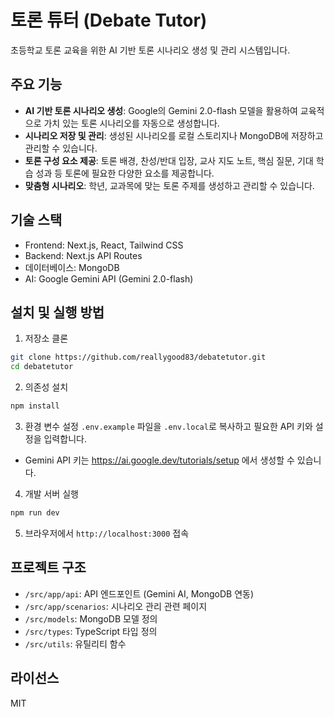 # 토론 튜터 (Debate Tutor)

초등학교 토론 교육을 위한 AI 기반 토론 시나리오 생성 및 관리 시스템입니다.

## 주요 기능

- **AI 기반 토론 시나리오 생성**: Google의 Gemini 2.0-flash 모델을 활용하여 교육적으로 가치 있는 토론 시나리오를 자동으로 생성합니다.
- **시나리오 저장 및 관리**: 생성된 시나리오를 로컬 스토리지나 MongoDB에 저장하고 관리할 수 있습니다.
- **토론 구성 요소 제공**: 토론 배경, 찬성/반대 입장, 교사 지도 노트, 핵심 질문, 기대 학습 성과 등 토론에 필요한 다양한 요소를 제공합니다.
- **맞춤형 시나리오**: 학년, 교과목에 맞는 토론 주제를 생성하고 관리할 수 있습니다.

## 기술 스택

- Frontend: Next.js, React, Tailwind CSS
- Backend: Next.js API Routes
- 데이터베이스: MongoDB
- AI: Google Gemini API (Gemini 2.0-flash)

## 설치 및 실행 방법

1. 저장소 클론
```bash
git clone https://github.com/reallygood83/debatetutor.git
cd debatetutor
```

2. 의존성 설치
```bash
npm install
```

3. 환경 변수 설정
`.env.example` 파일을 `.env.local`로 복사하고 필요한 API 키와 설정을 입력합니다.
- Gemini API 키는 https://ai.google.dev/tutorials/setup 에서 생성할 수 있습니다.

4. 개발 서버 실행
```bash
npm run dev
```

5. 브라우저에서 `http://localhost:3000` 접속

## 프로젝트 구조

- `/src/app/api`: API 엔드포인트 (Gemini AI, MongoDB 연동)
- `/src/app/scenarios`: 시나리오 관리 관련 페이지
- `/src/models`: MongoDB 모델 정의
- `/src/types`: TypeScript 타입 정의
- `/src/utils`: 유틸리티 함수

## 라이선스

MIT 